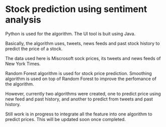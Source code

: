 # Stock prediction using sentiment analysis

Python is used for the algorithm. The UI tool is buit using Java.

Basically, the algorithm uses, tweets, news feeds and past stock history to predict the price of a stock.

The data used here is Miscrosoft sock prices, its tweets and news feeds of New York Times.

Random Forest algorithm is used for stock price prediction. Smoothing algorithm is used on top of Random Forest to improve the perfomance of the algorithm.

However, currently two algorithms were created, one to predict price using new feed and past history, and another to predict from tweets and past history.

Still work is in progress to integrate all the feature into one algorithm to predict prices. This will be updated soon once completed.
